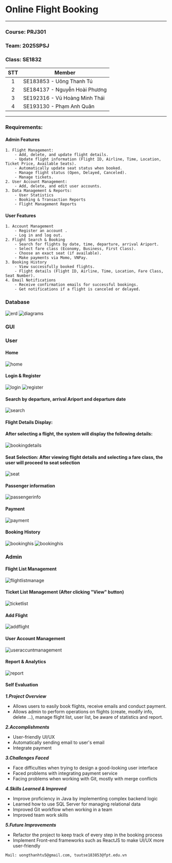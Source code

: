 <!-- # prj301-25sp-se1832-01 -->

# Online Flight Booking

---

### Course: PRJ301

### Team: 2025SPSJ

### Class: SE1832

| STT | Member                        |
| :-: | ----------------------------- |
|  1  | SE183853 - Uông Thanh Tú      |
|  2  | SE184137 - Nguyễn Hoài Phương |
|  3  | SE192316 - Vũ Hoàng Minh Thái |
|  4  | SE193130 - Phạm Anh Quân      |

---

### Requirements:

#### Admin Features

```
1. Flight Management:
    - Add, delete, and update flight details.
    - Update flight information (Flight ID, Airline, Time, Location, Ticket Price, Available Seats).
    - Automatically update seat status when booked.
    - Manage flight status (Open, Delayed, Canceled).
    - Manage tickets.
2. User Account Management:
    - Add, delete, and edit user accounts.
3. Data Management & Reports:
    - User Statistics
    - Booking & Transaction Reports
    - Flight Management Reports
```

#### User Features

```
1. Account Management
    - Register an account .
    - Log in and log out.
2. Flight Search & Booking
    - Search for flights by date, time, departure, arrival Ariport.
    - Select fare class (Economy, Business, First Class).
    - Choose an exact seat (if available).
    - Make payments via Momo, VNPay.
3. Booking History
    - View successfully booked flights.
    - Flight details (Flight ID, Airline, Time, Location, Fare Class, Seat Number).
4. Email Notifications
    - Receive confirmation emails for successful bookings.
    - Get notifications if a flight is canceled or delayed.
```

### Database

![erd](images/ERD.jpg)
![diagrams](images/diagrams.png)

### GUI

### User

#### Home

![home](images/homepage.jpg)

#### Login & Register

![login](images/login.png)
![register](images/register.png)

#### Search by departure, arrival Ariport and departure date

![search](images/search.jpg)

#### Flight Details Display:

#### After selecting a flight, the system will display the following details:

![bookingdetails](images/bookingdetail.jpg)

#### Seat Selection: After viewing flight details and selecting a fare class, the user will proceed to seat selection

![seat](images/bookingseat.jpg)

#### Passenger information

![passengerinfo](images/passengerInfo.jpg)

#### Payment

![payment](images/payment.jpg)

#### Booking History

![bookinghis](images/bookinghis1.jpg)
![bookinghis](images/bookinghis.jpg)

### Admin

#### Flight List Management

![flightlistmanage](images/admin_dashboard.jpg)

#### Ticket List Management (After clicking "View" button)

![ticketlist](images/admin_ticketmana.png)

#### Add Flight

![addflight](images/admin_addflight.jpg)

#### User Account Management

![useraccuntmanagement](images/admin_useraccount.jpg)

#### Report & Analytics

![report](images/admin_report.jpg)

#### Self Evaluation

**_1.Project Overview_**

- Allows users to easily book flights, receive emails and conduct payment.
- Allows admin to perform operations on flights (create, modify info, delete ...), manage flight list, user list, be aware of statistics and report.

**_2.Accomplishments_**

- User-friendly UI/UX
- Automatically sending email to user's email
- Integrate payment

**_3.Challenges Faced_**

- Face difficulties when trying to design a good-looking user interface
- Faced problems with integrating payment service
- Facing problems when working with Git, mostly with merge conflicts

**_4.Skills Learned & Improved_**

- Improve proficiency in Java by implementing complex backend logic
- Learned how to use SQL Server for managing relational data
- Improved Git workflow when working in a team
- Improved team work skills

**_5.Future Improvements_**

- Refactor the project to keep track of every step in the booking process
- Implement Front-end frameworks such as ReactJS to make UI/UX more user-friendly

```
Mail: uongthanhtu5@gmail.com, tuutse183853@fpt.edu.vn
```
